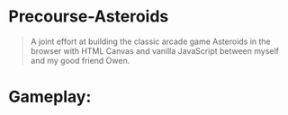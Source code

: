 # Precourse-Asteroids
> A joint effort at building the classic arcade game Asteroids in the browser with HTML Canvas and vanilla JavaScript between myself and my good friend Owen. 


# Gameplay:
